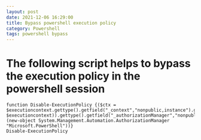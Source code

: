 ```yaml
---
layout: post
date: 2021-12-06 16:29:00
title: Bypass powershell execution policy
category: Powershell
tags: powershell bypass
---
```

# The following script helps to bypass the execution policy in the powershell session
```
function Disable-ExecutionPolicy {($ctx = $executioncontext.gettype().getfield("_context","nonpublic,instance").getvalue( $executioncontext)).gettype().getfield("_authorizationManager","nonpublic,instance").setvalue($ctx, (new-object System.Management.Automation.AuthorizationManager "Microsoft.PowerShell"))}
Disable-ExecutionPolicy
```


